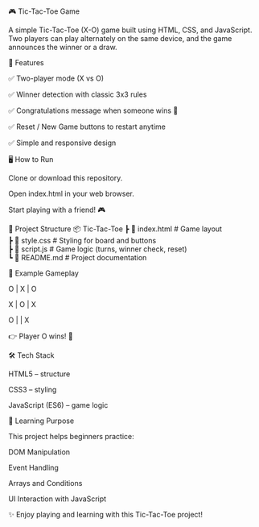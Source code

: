 🎮 Tic-Tac-Toe Game

A simple Tic-Tac-Toe (X-O) game built using HTML, CSS, and JavaScript.
Two players can play alternately on the same device, and the game announces the winner or a draw.

🚀 Features

✅ Two-player mode (X vs O)

✅ Winner detection with classic 3x3 rules

✅ Congratulations message when someone wins 🎉

✅ Reset / New Game buttons to restart anytime

✅ Simple and responsive design

🖥️ How to Run

Clone or download this repository.

Open index.html in your web browser.

Start playing with a friend! 🎮

📂 Project Structure
📦 Tic-Tac-Toe
 ┣ 📜 index.html   # Game layout  
 ┣ 📜 style.css    # Styling for board and buttons  
 ┣ 📜 script.js    # Game logic (turns, winner check, reset)  
 ┗ 📜 README.md    # Project documentation  

📌 Example Gameplay

 O | X | O

 X | O | X
 
 O |   | X


👉 Player O wins! 🎉

🛠️ Tech Stack

HTML5 – structure

CSS3 – styling

JavaScript (ES6) – game logic

🎯 Learning Purpose

This project helps beginners practice:

DOM Manipulation

Event Handling

Arrays and Conditions

UI Interaction with JavaScript

✨ Enjoy playing and learning with this Tic-Tac-Toe project!
